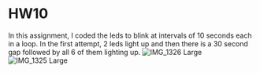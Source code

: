 
# HW10
 In this assignment, I coded the leds to blink at intervals of 10 seconds each in a loop. In the first attempt, 2 leds light up and then there is a 30 second gap followed by all 6 of them lighting up. 
![IMG_1326 Large](https://github.com/6063-ks7150/HW10/assets/144281932/52c9bca7-c53c-48ec-beba-b22025514902)
![IMG_1325 Large](https://github.com/6063-ks7150/HW10/assets/144281932/68ca7bcb-4443-4d1a-aff6-a54bc92f467b)


